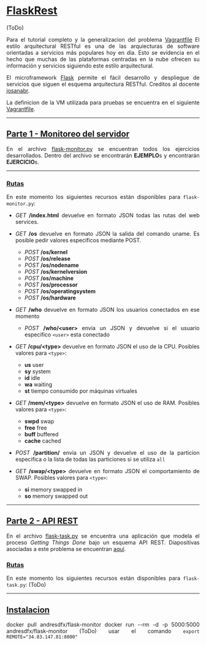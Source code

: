 <div align="justify">
<h1><u> FlaskRest</u></h1>

(ToDo)

Para el tutorial completo y la generalizacion del problema [Vagrantfile](./Vagrantfile)
El estilo arquitectural RESTful es una de las arquiecturas de software orientadas a servicios más populares hoy en día. Esto se evidencia en el hecho que muchas de las plataformas centradas en la nube ofrecen su información y servicios siguiendo este estilo arquitectural.

El microframework [Flask](https://flask.palletsprojects.com/en/1.1.x/) permite el fácil desarrollo y despliegue de servicios que siguen el esquema arquitectura RESTful. Creditos al docente [josanabr](https://github.com/josanabr).

La definicion de la VM utilizada para pruebas se encuentra en el siguiente [Vagrantfile](./Vagrantfile).

---
<h2><u>Parte 1 - Monitoreo del servidor</u></h2>

En el archivo [flask-monitor.py](./1.Build/flask-monitor.py) se encuentran todos los ejercicios desarrollados. Dentro del archivo se encontrarán **EJEMPLO**s y encontrarán **EJERCICIO**s. 

---
<h3><u>Rutas</u></h3>

En este momento los siguientes recursos están disponibles para `flask-monitor.py`:

* *GET* **/index.html** devuelve en formato JSON todas las rutas del web services. 
  
* *GET* **/os** devuelve en formato JSON la salida del comando uname. Es posible pedir valores específicos mediante POST.
	* *POST* **/os/kernel**
	* *POST* **/os/release**
	* *POST* **/os/nodename**
	* *POST* **/os/kernelversion**
	* *POST* **/os/machine**
	* *POST* **/os/processor**
	* *POST* **/os/operatingsystem**
	* *POST* **/os/hardware**

* *GET* **/who** devuelve en formato JSON los usuarios conectados en ese momento
	* *POST* **/who/\<user\>** envia un JSON y devuelve si el usuario especifico `<user>` esta conectado

* *GET* **/cpu/\<type\>** devuelve en formato JSON el uso de la CPU. Posibles valores para `<type>`:
	* **us** user
	* **sy** system
	* **id** idle
	* **wa** waiting 
	* **st** tiempo consumido por máquinas virtuales

* *GET* **/mem/\<type\>** devuelve en formato JSON el uso de RAM. Posibles valores para `<type>`:
	* **swpd** swap
	* **free** free
	* **buff** buffered
	* **cache** cached 

* *POST* **/partition/** envia un JSON y devuelve el uso de la particion especifica o la lista de todas las particiones si se utiliza `all`

* *GET* **/swap/\<type\>** devuelve en formato JSON el comportamiento de SWAP. Posibles valores para `<type>`:
	* **si** memory swapped in
	* **so** memory swapped out
  
---
<h2><u>Parte 2 - API REST</u></h2>

En el archivo [flask-task.py](./1.Build/flask-task.py) se encuentra una aplicación que modela el proceso *Getting Things Done* bajo un esquema API REST. Diapositivas asociadas a este problema se encuentran [aquí](https://docs.google.com/presentation/d/13in0zrKxB3gU6OPA0-G6l0C9trTVvGhtrMD5yUUMPgs/edit?usp=sharing).

<h3><u>Rutas</u></h3>

En este momento los siguientes recursos están disponibles para `flask-task.py`:
(ToDo)

---
<h2><u>Instalacion</u></h2>

docker pull andresdfx/flask-monitor 
docker run --rm -d -p 5000:5000 andresdfx/flask-monitor
(ToDo)
usar el comando `export REMOTE="34.83.147.81:8000"`

</div>

